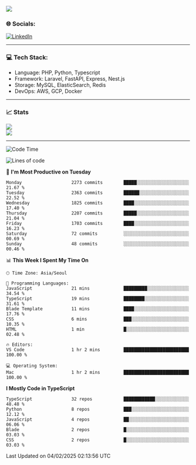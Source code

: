 <!--[![](https://visitcount.itsvg.in/api?id=jin-wk&icon=7&color=12)](https://visitcount.itsvg.in)-->
<!--[![Hits](https://hits.seeyoufarm.com/api/count/incr/badge.svg?url=https%3A%2F%2Fgithub.com%2Fjin-wk&count_bg=%235F625C&title_bg=%23555555&icon=github.svg&icon_color=%23E7E7E7&title=Hits&edge_flat=false)](https://hits.seeyoufarm.com)-->
![](https://komarev.com/ghpvc/?username=jin-wk&color=lightgrey&style=for-the-badge)

### 🌐 Socials:
[![LinkedIn](https://img.shields.io/badge/LinkedIn-%230077B5.svg?logo=linkedin&logoColor=white)](https://linkedin.com/in/jinwook-lee-242625241) 

---

### 💻 Tech Stack:
  - Language: PHP, Python, Typescript
  - Framework: Laravel, FastAPI, Express, Nest.js
  - Storage: MySQL, ElasticSearch, Redis
  - DevOps: AWS, GCP, Docker

---

### 📈 Stats
![](https://github-readme-stats.vercel.app/api?username=jin-wk&theme=dark&hide_border=true&include_all_commits=true&count_private=true)<br/>
![](https://github-readme-streak-stats.herokuapp.com/?user=jin-wk&theme=dark&hide_border=true)<br/>

---

<!--START_SECTION:waka-->
![Code Time](http://img.shields.io/badge/Code%20Time-1%2C979%20hrs%2052%20mins-blue)

![Lines of code](https://img.shields.io/badge/From%20Hello%20World%20I%27ve%20Written-3.3%20million%20lines%20of%20code-blue)

📅 **I'm Most Productive on Tuesday** 

```text
Monday                   2273 commits        █████░░░░░░░░░░░░░░░░░░░░   21.67 % 
Tuesday                  2363 commits        ██████░░░░░░░░░░░░░░░░░░░   22.52 % 
Wednesday                1825 commits        ████░░░░░░░░░░░░░░░░░░░░░   17.40 % 
Thursday                 2207 commits        █████░░░░░░░░░░░░░░░░░░░░   21.04 % 
Friday                   1703 commits        ████░░░░░░░░░░░░░░░░░░░░░   16.23 % 
Saturday                 72 commits          ░░░░░░░░░░░░░░░░░░░░░░░░░   00.69 % 
Sunday                   48 commits          ░░░░░░░░░░░░░░░░░░░░░░░░░   00.46 % 
```


📊 **This Week I Spent My Time On** 

```text
🕑︎ Time Zone: Asia/Seoul

💬 Programming Languages: 
JavaScript               21 mins             █████████░░░░░░░░░░░░░░░░   34.54 % 
TypeScript               19 mins             ████████░░░░░░░░░░░░░░░░░   31.61 % 
Blade Template           11 mins             ████░░░░░░░░░░░░░░░░░░░░░   17.76 % 
CSS                      6 mins              ███░░░░░░░░░░░░░░░░░░░░░░   10.35 % 
HTML                     1 min               █░░░░░░░░░░░░░░░░░░░░░░░░   02.48 % 

🔥 Editors: 
VS Code                  1 hr 2 mins         █████████████████████████   100.00 % 

💻 Operating System: 
Mac                      1 hr 2 mins         █████████████████████████   100.00 % 
```

**I Mostly Code in TypeScript** 

```text
TypeScript               32 repos            ████████████░░░░░░░░░░░░░   48.48 % 
Python                   8 repos             ███░░░░░░░░░░░░░░░░░░░░░░   12.12 % 
JavaScript               4 repos             ██░░░░░░░░░░░░░░░░░░░░░░░   06.06 % 
Blade                    2 repos             █░░░░░░░░░░░░░░░░░░░░░░░░   03.03 % 
CSS                      2 repos             █░░░░░░░░░░░░░░░░░░░░░░░░   03.03 % 
```




 Last Updated on 04/02/2025 02:13:56 UTC
<!--END_SECTION:waka-->
